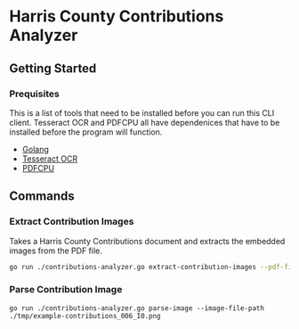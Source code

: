 # Harris County Contributions Analyzer

## Getting Started

### Prequisites

This is a list of tools that need to be installed before you can run this CLI client. Tesseract OCR and PDFCPU all have dependenices that
have to be installed before the program will function.

* [Golang](https://go.dev/doc/install)
* [Tesseract OCR](https://github.com/tesseract-ocr/tessdoc)
* [PDFCPU](https://github.com/pdfcpu/pdfcpu)

## Commands

### Extract Contribution Images

Takes a Harris County Contributions document and extracts the embedded images from the PDF file. 

```sh
go run ./contributions-analyzer.go extract-contribution-images --pdf-file-path ./example-contributions.pdf --image-output-path ./tmp
```

### Parse Contribution Image

```
go run ./contributions-analyzer.go parse-image --image-file-path ./tmp/example-contributions_006_I0.png
```